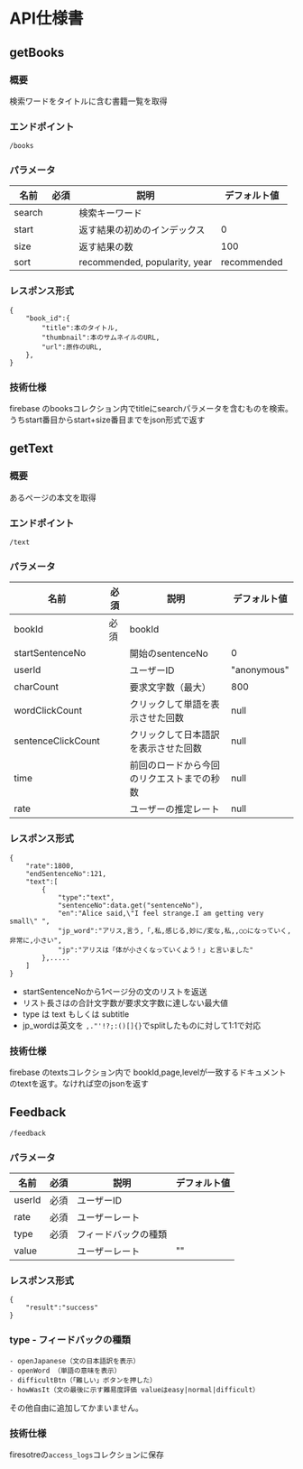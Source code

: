 # API仕様書

## getBooks
### 概要
検索ワードをタイトルに含む書籍一覧を取得
### エンドポイント
```
/books
```
### パラメータ
| 名前 | 必須 | 説明 |デフォルト値|
|------|------|------|------------|
|search|      | 検索キーワード||
|start |      | 返す結果の初めのインデックス|0|
|size  |      | 返す結果の数 |100|
|sort  |      | recommended, popularity, year |recommended|
### レスポンス形式
```
{
    "book_id":{
        "title":本のタイトル,
        "thumbnail":本のサムネイルのURL,
        "url":原作のURL,
    },
}
```
### 技術仕様
firebase のbooksコレクション内でtitleにsearchパラメータを含むものを検索。うちstart番目からstart+size番目までをjson形式で返す


## getText
### 概要
あるページの本文を取得
### エンドポイント
```
/text
```
### パラメータ
| 名前 | 必須 | 説明 |デフォルト値|
|------|------|------|------------|
|bookId| 必須 | bookId||
|startSentenceNo|    | 開始のsentenceNo|0|
|userId|  |ユーザーID|"anonymous"|
|charCount||要求文字数（最大）|800|
|wordClickCount||クリックして単語を表示させた回数|null|
|sentenceClickCount||クリックして日本語訳を表示させた回数|null|
|time||前回のロードから今回のリクエストまでの秒数|null|
|rate||ユーザーの推定レート|null|

### レスポンス形式
```
{
    "rate":1800,
    "endSentenceNo":121,
    "text":[
        {
            "type":"text",
            "sentenceNo":data.get("sentenceNo"),
            "en":"Alice said,\"I feel strange.I am getting very small\" ",
            "jp_word":"アリス,言う,「,私,感じる,妙に/変な,私,,○○になっていく,非常に,小さい",
            "jp":"アリスは「体が小さくなっていくよう！」と言いました"
        },.....
    ]
}
```

- startSentenceNoから1ページ分の文のリストを返送
- リスト長さはの合計文字数が要求文字数に達しない最大値
- type は text もしくは subtitle
- jp_wordは英文を ```,."'!?;:()[]{}```でsplitしたものに対して1:1で対応
### 技術仕様
firebase のtextsコレクション内で bookId,page,levelが一致するドキュメントのtextを返す。なければ空のjsonを返す


## Feedback
```
/feedback
```

### パラメータ
| 名前 | 必須 | 説明 |デフォルト値|
|------|------|------|------------|
|userId|必須| ユーザーID||
|rate|必須| ユーザーレート||
|type|必須| フィードバックの種類||
|value|| ユーザーレート|""|
### レスポンス形式
```
{
    "result":"success"
}
```

### type - フィードバックの種類
```
- openJapanese（文の日本語訳を表示）
- openWord （単語の意味を表示）
- difficultBtn（「難しい」ボタンを押した）
- howWasIt（文の最後に示す難易度評価 valueはeasy|normal|difficult）
```
その他自由に追加してかまいません。

### 技術仕様
firesotreの```access_logs```コレクションに保存

